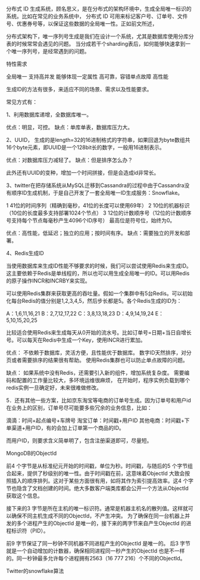 分布式 ID 生成系统，顾名思义，是在分布式的架构环境中，生成全局唯一标识的系统。比如在常见的业务系统中，
分布式 ID 可用来标记客户号、订单号、文件号、优惠券号等，以保证这些数据的全局唯一性。正如前文所述，

分布式架构下，唯一序列号生成是我们在设计一个系统，尤其是数据库使用分库分表的时候常常会遇见的问题。
当分成若干个sharding表后，如何能够快速拿到一个唯一序列号，是经常遇到的问题。

特性需求

全局唯一
支持高并发
能够体现一定属性
高可靠，容错单点故障
高性能

生成ID的方法有很多，来适应不同的场景、需求以及性能要求。

常见方式有：

1、利用数据库递增，全数据库唯一。

优点：明显，可控。
缺点：单库单表，数据库压力大。

2、UUID， 生成的是length=32的16进制格式的字符串，如果回退为byte数组共16个byte元素，即UUID是一个128bit长的数字，一般用16进制表示。

优点：对数据库压力减轻了。
缺点：但是排序怎么办？

此外还有UUID的变种，增加一个时间拼接，但是会造成id非常长。

3、twitter在把存储系统从MySQL迁移到Cassandra的过程中由于Cassandra没有顺序ID生成机制，于是自己开发了一套全局唯一ID生成服务：Snowflake。

1  41位的时间序列（精确到毫秒，41位的长度可以使用69年）
2  10位的机器标识（10位的长度最多支持部署1024个节点） 
3  12位的计数顺序号（12位的计数顺序号支持每个节点每毫秒产生4096个ID序号） 最高位是符号位，始终为0。

优点：高性能，低延迟；独立的应用；按时间有序。
缺点：需要独立的开发和部署。

4、Redis生成ID

当使用数据库来生成ID性能不够要求的时候，我们可以尝试使用Redis来生成ID。这主要依赖于Redis是单线程的，所以也可以用生成全局唯一的ID。可以用Redis的原子操作INCR和INCRBY来实现。

可以使用Redis集群来获取更高的吞吐量。假如一个集群中有5台Redis。可以初始化每台Redis的值分别是1,2,3,4,5，然后步长都是5。各个Redis生成的ID为：

A：1,6,11,16,21
B：2,7,12,17,22
C：3,8,13,18,23
D：4,9,14,19,24
E：5,10,15,20,25

比较适合使用Redis来生成每天从0开始的流水号。比如订单号=日期+当日自增长号。可以每天在Redis中生成一个Key，使用INCR进行累加。

优点：
不依赖于数据库，灵活方便，且性能优于数据库。
数字ID天然排序，对分页或者需要排序的结果很有帮助。
使用Redis集群也可以防止单点故障的问题。
 
缺点：
如果系统中没有Redis，还需要引入新的组件，增加系统复杂度。
需要编码和配置的工作量比较大，多环境运维很麻烦，
在开始时，程序实例负载到哪个redis实例一旦确定好，未来很难做修改。


5．还有其他一些方案，比如京东淘宝等电商的订单号生成。因为订单号和用户id在业务上的区别，订单号尽可能要多些冗余的业务信息，比如：

滴滴：时间+起点编号+车牌号
淘宝订单：时间戳+用户ID
其他电商：时间戳+下单渠道+用户ID，有的会加上订单第一个商品的ID。

而用户ID，则要求含义简单明了，包含注册渠道即可，尽量短。

MongoDB的ObjectId

前4 个字节是从标准纪元开始的时间戳，单位为秒。时间戳，与随后的5 个字节组合起来，提供了秒级别的唯一性。由于时间戳在前，这意味着ObjectId 大致会按照插入的顺序排列。这对于某些方面很有用，如将其作为索引提高效率。这4 个字节也隐含了文档创建的时间。绝大多数客户端类库都会公开一个方法从ObjectId 获取这个信息。

接下来的3 字节是所在主机的唯一标识符。通常是机器主机名的散列值。这样就可以确保不同主机生成不同的ObjectId，不产生冲突。 
为了确保在同一台机器上并发的多个进程产生的ObjectId 是唯一的，接下来的两字节来自产生ObjectId 的进程标识符（PID）。

前9 字节保证了同一秒钟不同机器不同进程产生的ObjectId 是唯一的。
后3 字节就是一个自动增加的计数器，确保相同进程同一秒产生的ObjectId 也是不一样的。同一秒钟最多允许每个进程拥有2563（16 777 216）个不同的ObjectId。

Twitter的snowflake算法
